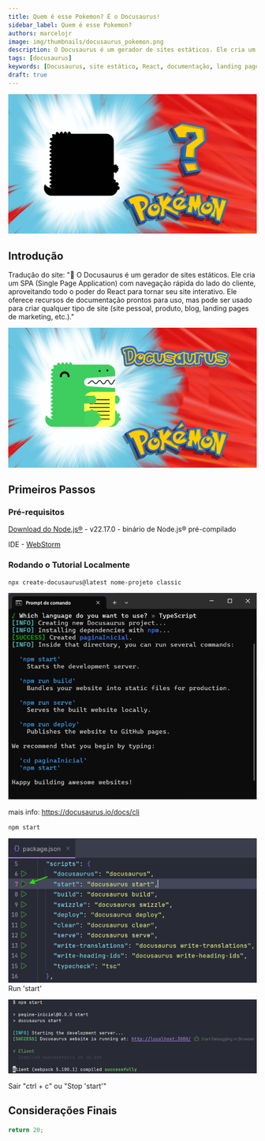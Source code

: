 ```yaml
---
title: Quem é esse Pokemon? É o Docusaurus!
sidebar_label: Quem é esse Pokemon?
authors: marcelojr
image: img/thumbnails/docusaurus_pokemon.png
description: O Docusaurus é um gerador de sites estáticos. Ele cria um SPA (Single Page Application) com navegação rápida do lado do cliente, aproveitando todo o poder do React para tornar seu site interativo. Ele oferece recursos de documentação prontos para uso, mas pode ser usado para criar qualquer tipo de site (site pessoal, produto, blog, landing pages de marketing, etc.).
tags: [docusaurus]
keywords: [Docusaurus, site estático, React, documentação, landing page, blog, GitHub Pages]
draft: true
---
```


![Docusaurus Pokemon](img/docusaurus_pokemon.png)

## Introdução

Tradução do site:
"🧐 O Docusaurus é um gerador de sites estáticos. Ele cria um SPA (Single Page Application) com navegação rápida do lado do cliente, aproveitando todo o poder do React para tornar seu site interativo. Ele oferece recursos de documentação prontos para uso, mas pode ser usado para criar qualquer tipo de site (site pessoal, produto, blog, landing pages de marketing, etc.)."

<!-- truncate -->

![Docusaurus Pokemon](img/docusaurus_revelacao.png)

## Primeiros Passos

### Pré-requisitos

[Download do Node.js®](https://nodejs.org/pt/download/) -
v22.17.0 - binário de Node.js® pré-compilado

IDE - [WebStorm](https://www.jetbrains.com/pt-br/webstorm/download)

### Rodando o Tutorial Localmente

```bash
npx create-docusaurus@latest nome-projeto classic
```

![resultado do comando create](img/cmd_projeto_criado.png)

mais info: https://docusaurus.io/docs/cli

```bash
npm start
```


![start](img/scrpt_start.png)
Run 'start'

![Resultado do comando start](img/bash_npm_start.png)

Sair "ctrl + c" ou "Stop 'start'"


## Considerações Finais


```js
return 20;
```

